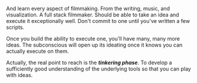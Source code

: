 And learn every aspect of filmmaking. From the writing, music, and visualization.
A full stack filmmaker.
Should be able to take an idea and execute it exceptionally well.
Don't commit to one until you've written a few scripts.

Once you build the ability to execute one, you'll have many, many more ideas. The subconscious will open up its ideating once it knows you can actually execute on them.

Actually, the real point to reach is the ***tinkering phase***.
To develop a sufficiently good understanding of the underlying tools so that you can play with ideas.
